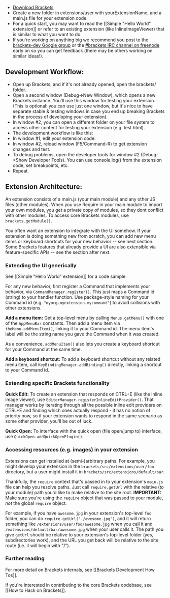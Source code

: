 * [Download Brackets](https://github.com/adobe/brackets/wiki/How-to-Use-Brackets#wiki-howtoget)
* Create a new folder in extensions/user with yourExtensionName, and a main.js file for your extension code.
* For a quick start, you may want to read the [[Simple "Hello World" extension]] or refer to an existing extension (like InlineImageViewer) that is similar to what you want to do.
* If you're working on anything big we recommend you post to the [brackets-dev Google group](http://groups.google.com/group/brackets-dev) or the [#brackets IRC channel on freenode](http://freenode.net) early on so you can get feedback (there may be others working on similar ideas!).

## Development Workflow:

* Open up Brackets, and if it's not already opened, open the brackets/ folder.
* Open a second window (Debug->New Window), which opens a new Brackets instance. You'll use this window for testing your extension. (This is optional: you can use just one window, but it's nice to have separate stable & testing windows in case you end up breaking Brackets in the process of developing your extension).
* In window #2, you can open a different folder on your file system to access other content for testing your extension (e.g. test.html).
* The development workflow is like this:
 * In window #1, edit your extension code.
 * In window #2, reload window (F5/Command-R) to get extension changes and test.
 * To debug problems, open the developer tools for window #2 (Debug->Show Developer Tools). You can use console.log() from the extension code, set breakpoints, etc.
  * Repeat. 

## Extension Architecture:

An extension consists of a main.js (your main module) and any other JS files (other modules). When you use Require in your main module to import your own modules, you get a private copy of modules, so they dont conflict with other modules. To access core Brackets modules, use ```brackets.getModule()```.

You often want an extension to integrate with the UI somehow. If your extension is doing something new from scratch, you can add new menu items or keyboard shortcuts for your new behavior -- see next section. Some Brackets features that already provide a UI are also extensible via feature-specific APIs -- see the section after next.

### <a name="uihooks"></a>Extending the UI generically

See [[Simple "Hello World" extension]] for a code sample.

For any new behavior, first register a Command that implements your behavior, via ```CommandManager.register()```. This just maps a Command id (string) to your handler function. Use package-style naming for your Command id (e.g. ```"myorg.myextension.mycommand"```) to avoid collisions with other extensions.

**Add a menu item:** Get a top-level menu by calling ```Menus.getMenu()``` with one of the ```AppMenuBar``` constants.  Then add a menu item via ```theMenu.addMenuItem()```, linking it to your Command id. The menu item's label will be the string name you gave the Command when it was created.

As a convenience, ```addMenuItem()``` also lets you create a keyboard shortcut for your Command at the same time.

**Add a keyboard shortcut:** To add a keyboard shortcut without any related menu item, call ```KeyBindingManager.addBinding()``` directly, linking a shortcut to your Command id.


### <a name="featurehooks"></a>Extending specific Brackets functionality

**Quick Edit:** To create an extension that responds on CTRL+E (like the inline image viewer), use ```EditorManager.registerInlineEditProvider()```. That manager works by iterating through all the possible inline edit providers on CTRL+E and finding which ones actually respond - it has no notion of priority now, so if your extension wants to respond in the same scenario as some other provider, you'll be out of luck. 

**Quick Open:** To interface with the quick open (file open/jump to) interface, use ```QuickOpen.addQuickOpenPlugin()```.

### <a name="geturl"></a>Accessing resources (e.g. images) in your extension

Extensions can get installed at (semi-)arbitrary paths. For example, you might develop your extension in the ```brackets/src/extensions/user/foo``` directory, but a user might install it in ```brackets/src/extensions/default/bar```.

Thankfully, the ```require``` context that's passed in to your extension's ```main.js``` file can help you resolve paths. Just call ```require.getUrl``` with the relative (to your module) path you'd like to make relative to the site root. **IMPORTANT:** Make sure you're using the ```require``` object that was passed to your module, _not_ the global ```require``` object.

For example, if you have ```awesome.jpg``` in your extension's top-level ```foo``` folder, you can do ```require.getUrl('./awesome.jpg')```, and it will return something like ```/extensions/user/foo/awesome.jpg``` when you call it and ```/extensions/default/bar/awesome.jpg``` when your user calls it. The path you give ```getUrl``` should be relative to your extension's top-level folder (yes, subdirectories work), and the URL you get back will be relative to the site route (i.e. it will begin with "/").

### Further reading

For more detail on Brackets internals, see [[Brackets Development How Tos]].

If you're interested in contributing to the core Brackets codebase, see [[How to Hack on Brackets]].